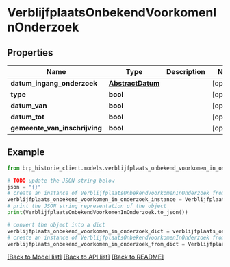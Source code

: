 # VerblijfplaatsOnbekendVoorkomenInOnderzoek


## Properties

Name | Type | Description | Notes
------------ | ------------- | ------------- | -------------
**datum_ingang_onderzoek** | [**AbstractDatum**](AbstractDatum.md) |  | [optional] 
**type** | **bool** |  | [optional] 
**datum_van** | **bool** |  | [optional] 
**datum_tot** | **bool** |  | [optional] 
**gemeente_van_inschrijving** | **bool** |  | [optional] 

## Example

```python
from brp_historie_client.models.verblijfplaats_onbekend_voorkomen_in_onderzoek import VerblijfplaatsOnbekendVoorkomenInOnderzoek

# TODO update the JSON string below
json = "{}"
# create an instance of VerblijfplaatsOnbekendVoorkomenInOnderzoek from a JSON string
verblijfplaats_onbekend_voorkomen_in_onderzoek_instance = VerblijfplaatsOnbekendVoorkomenInOnderzoek.from_json(json)
# print the JSON string representation of the object
print(VerblijfplaatsOnbekendVoorkomenInOnderzoek.to_json())

# convert the object into a dict
verblijfplaats_onbekend_voorkomen_in_onderzoek_dict = verblijfplaats_onbekend_voorkomen_in_onderzoek_instance.to_dict()
# create an instance of VerblijfplaatsOnbekendVoorkomenInOnderzoek from a dict
verblijfplaats_onbekend_voorkomen_in_onderzoek_from_dict = VerblijfplaatsOnbekendVoorkomenInOnderzoek.from_dict(verblijfplaats_onbekend_voorkomen_in_onderzoek_dict)
```
[[Back to Model list]](../README.md#documentation-for-models) [[Back to API list]](../README.md#documentation-for-api-endpoints) [[Back to README]](../README.md)


